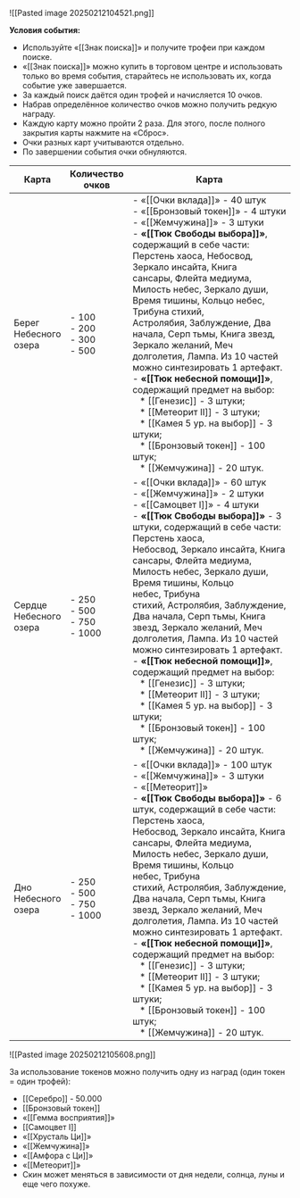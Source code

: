 ![[Pasted image 20250212104521.png]]


**Условия события:**  

- Используйте «[[Знак поиска]]» и получите трофеи при каждом поиске.
- «[[Знак поиска]]» можно купить в торговом центре и использовать только во время события, старайтесь не использовать их, когда событие уже завершается.
- За каждый поиск даётся один трофей и начисляется 10 очков.
- Набрав определённое количество очков можно получить редкую награду.
- Каждую карту можно пройти 2 раза. Для этого, после полного закрытия карты нажмите на «Сброс».
- Очки разных карт учитываются отдельно.
- По завершении события очки обнуляются.



| Карта                  | Количество очков                  | Карта                                                                                                                                                                                                                                                                                                                                                                                                                                                                                                                                                                                                                                                                                                                                                               |
| ---------------------- | --------------------------------- | ------------------------------------------------------------------------------------------------------------------------------------------------------------------------------------------------------------------------------------------------------------------------------------------------------------------------------------------------------------------------------------------------------------------------------------------------------------------------------------------------------------------------------------------------------------------------------------------------------------------------------------------------------------------------------------------------------------------------------------------------------------------- |
| Берег Небесного озера  | - 100<br>- 200<br>- 300<br>- 500  | - «[[Очки вклада]]» - 40 штук<br>- «[[Бронзовый токен]]» - 4 штуки<br>- «[[Жемчужина]]» - 3 штуки<br>- **«[[Тюк Свободы выбора]]»**, содержащий в себе части: Перстень хаоса, Небосвод, Зеркало инсайта, Книга сансары, Флейта медиума, Милость небес, Зеркало души, Время тишины, Кольцо небес, Трибуна стихий, Астролябия, Заблуждение, Два начала, Серп тьмы, Книга звезд, Зеркало желаний, Меч долголетия, Лампа. Из 10 частей можно синтезировать 1 артефакт.  <br>     - **«[[Тюк небесной помощи]]»**, содержащий предмет на выбор:  <br>       * [[Генезис]] - 3 штуки;  <br>       * [[Метеорит II]] - 3 штуки;  <br>       * [[Камея 5 ур. на выбор]] - 3 штуки;  <br>       * [[Бронзовый токен]] - 100 штук;  <br>       * [[Жемчужина]] - 20 штук.     |
| Сердце Небесного озера | - 250<br>- 500<br>- 750<br>- 1000 | - «[[Очки вклада]]» - 60 штук<br>- «[[Жемчужина]]» - 2 штуки<br>- «[[Самоцвет I]]» - 4 штуки<br>- **«[[Тюк Свободы выбора]]»** - 3 штуки, содержащий в себе части: Перстень хаоса, Небосвод, Зеркало инсайта, Книга сансары, Флейта медиума, Милость небес, Зеркало души, Время тишины, Кольцо небес, Трибуна стихий, Астролябия, Заблуждение, Два начала, Серп тьмы, Книга звезд, Зеркало желаний, Меч долголетия, Лампа. Из 10 частей можно синтезировать 1 артефакт.  <br>    - **«[[Тюк небесной помощи]]»**, содержащий предмет на выбор:  <br>       * [[Генезис]] - 3 штуки;  <br>       * [[Метеорит II]] - 3 штуки;  <br>       * [[Камея 5 ур. на выбор]] - 3 штуки;  <br>       * [[Бронзовый токен]] - 100 штук;  <br>       * [[Жемчужина]] - 20 штук. |
| Дно Небесного озера    | - 250<br>- 500<br>- 750<br>- 1000 | - «[[Очки вклада]]» - 100 штук<br>- «[[Жемчужина]]» - 3 штуки<br>- «[[Метеорит]]»<br>- **«[[Тюк Свободы выбора]]»** - 6 штук, содержащий в себе части: Перстень хаоса, Небосвод, Зеркало инсайта, Книга сансары, Флейта медиума, Милость небес, Зеркало души, Время тишины, Кольцо небес, Трибуна стихий, Астролябия, Заблуждение, Два начала, Серп тьмы, Книга звезд, Зеркало желаний, Меч долголетия, Лампа. Из 10 частей можно синтезировать 1 артефакт.  <br>      - **«[[Тюк небесной помощи]]»**, содержащий предмет на выбор:  <br>       * [[Генезис]] - 3 штуки;  <br>       * [[Метеорит II]] - 3 штуки;  <br>       * [[Камея 5 ур. на выбор]] - 3 штуки;  <br>       * [[Бронзовый токен]] - 100 штук;  <br>       * [[Жемчужина]] - 20 штук.           |

![[Pasted image 20250212105608.png]]

За использование токенов можно получить одну из наград (один токен = один трофей):  

- [[Серебро]] - 50.000
- [[Бронзовый токен]]
- «[[Гемма восприятия]]»
- [[Самоцвет I]]
- «[[Хрусталь Ци]]»
- «[[Жемчужина]]»
- «[[Амфора с Ци]]»
- «[[Метеорит]]»
- Скин может меняться в зависимости от дня недели, солнца, луны и еще чего похуже.